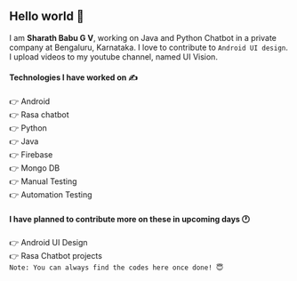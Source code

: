 ## Hello world 👋
I am <b>Sharath Babu G V</b>, working on Java and Python Chatbot in a private company at Bengaluru, Karnataka. I love to contribute to `Android UI design`. I upload videos to my youtube channel, named UI Vision.


#### Technologies I have worked on ✍️
👉 Android<br/>
👉 Rasa chatbot<br/>
👉 Python<br/>
👉 Java<br/>
👉 Firebase<br/>
👉 Mongo DB<br/>
👉 Manual Testing<br/>
👉 Automation Testing<br/>

#### I have planned to contribute more on these in upcoming days 🕐
👉 Android UI Design<br/>
👉 Rasa Chatbot projects<br/>
`Note: You can always find the codes here once done! 😇`

<!--
**sharathbabugv/sharathbabugv** is a ✨ _special_ ✨ repository because its `README.md` (this file) appears on your GitHub profile.
<p float="left">
  <img src="https://cdn4.iconfinder.com/data/icons/google-i-o-2016/512/google_firebase-2-512.png" width="36" />
  <img src="https://i.imgur.com/G4eM3yv.png" width="24" /> 
  <img src="https://image.flaticon.com/icons/svg/888/888839.svg" width="32" />
</p>

Here are some ideas to get you started:

- 🔭 I’m currently working on ...
- 🌱 I’m currently learning ...
- 👯 I’m looking to collaborate on ...
- 🤔 I’m looking for help with ...
- 💬 Ask me about ...
- 📫 How to reach me: ...
- 😄 Pronouns: ...
- ⚡ Fun fact: ...
-->
